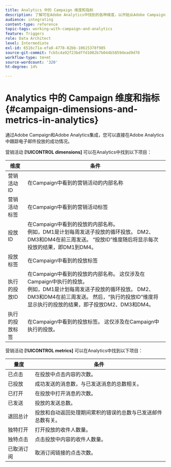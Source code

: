 ```yaml
---
title: Analytics 中的 Campaign 维度和指标
description: 了解可在Adobe Analytics中找到的各种维度，以开始从Adobe Campaign跟踪电子邮件投放。
audience: integrating
content-type: reference
topic-tags: working-with-campaign-and-analytics
feature: Triggers
role: Data Architect
level: Intermediate
exl-id: 6516c71a-efa8-4778-82bb-10615378f985
source-git-commit: fcb5c4a92f23bdffd1082b7b044b5859dead9d70
workflow-type: tm+mt
source-wordcount: '320'
ht-degree: 14%

---
```


# Analytics 中的 Campaign 维度和指标{#campaign-dimensions-and-metrics-in-analytics}

通过Adobe Campaign和Adobe Analytics集成，您可以直接在Adobe Analytics中跟踪电子邮件投放的成功情况。

营销活动 **[!UICONTROL dimensions]** 可以在Analytics中找到以下项目：

<table> 
 <thead> 
  <tr> 
   <th> 维度<br /> </th> 
   <th> 条件<br /> </th> 
  </tr> 
 </thead> 
 <tbody> 
  <tr> 
   <td> 营销活动 ID<br /> </td> 
   <td> 在Campaign中看到的营销活动的内部名称<br /> </td> 
  </tr> 
  <tr> 
   <td> 营销活动标签<br /> </td> 
   <td> 在Campaign中看到的营销活动标签<br /> </td> 
  </tr> 
  <tr> 
   <td> 投放 ID<br /> </td> 
   <td> 在Campaign中看到的投放的内部名称。<br /> 例如，DM1是计划每周发送子投放的循环投放。 DM2、DM3和DM4在前三周发送。 “投放ID”维度随后将显示每次投放的结果，即DM1到DM4。 <br /> </td> 
  </tr> 
  <tr> 
   <td> 投放标签<br /> </td> 
   <td> 在Campaign中看到的投放标签<br /> </td> 
  </tr> 
  <tr> 
   <td> 执行的投放ID<br /> </td> 
   <td> 在Campaign中看到的投放的内部名称。 这仅涉及在Campaign中执行的投放。<br /> 例如，DM1是计划每周发送子投放的循环投放。 DM2、DM3和DM4在前三周发送。 然后，“执行的投放ID”维度将显示执行的投放的结果，即子投放DM2、DM3和DM4。 <br /> </td> 
  </tr> 
  <tr> 
   <td> 执行的投放标签<br /> </td> 
   <td> 在Campaign中看到的投放标签。 这仅涉及在Campaign中执行的投放。<br /> </td> 
  </tr> 
 </tbody> 
</table>

营销活动 **[!UICONTROL metrics]** 可以在Analytics中找到以下项目：

<table> 
 <thead> 
  <tr> 
   <th> 量度<br /> </th> 
   <th> 条件<br /> </th> 
  </tr> 
 </thead> 
 <tbody> 
  <tr> 
   <td> 已点击<br /> </td> 
   <td> 在投放中点击内容的次数。<br /> </td> 
  </tr> 
  <tr> 
   <td> 已投放<br /> </td> 
   <td> 成功发送的消息数，与已发送消息的总数相关。<br /> </td> 
  </tr> 
  <tr> 
   <td> 已打开<br /> </td> 
   <td> 在投放中打开消息的次数。<br /> </td> 
  </tr> 
  <tr> 
   <td> 已发送<br /> </td> 
   <td> 投放的发送总数。<br /> </td> 
  </tr> 
  <tr> 
   <td> 退回总计<br /> </td> 
   <td> 投放和自动返回处理期间累积的错误的总数与已发送邮件总数有关。<br /> </td> 
  </tr> 
  <tr> 
   <td> 独特打开<br /> </td> 
   <td> 打开投放的收件人数量。<br /> </td> 
  </tr> 
  <tr> 
   <td> 独特点击<br /> </td> 
   <td> 点击投放中内容的收件人数量。<br /> </td> 
  </tr> 
  <tr> 
   <td> 已取消订阅<br /> </td> 
   <td> 取消订阅链接的点击次数。<br /> </td> 
  </tr> 
 </tbody> 
</table>
